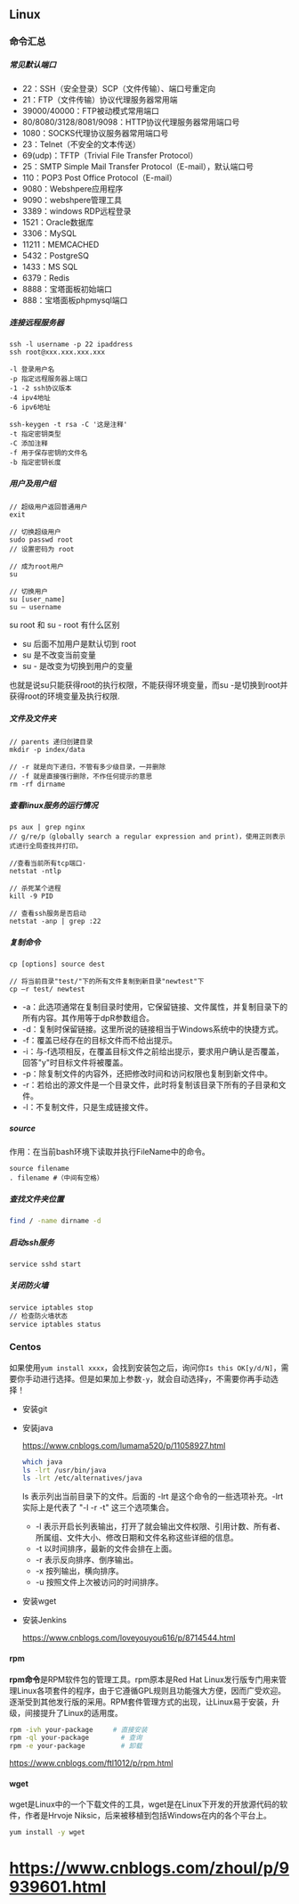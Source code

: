 
## Linux

### 命令汇总

##### 常见默认端口

- 22：SSH（安全登录）SCP（文件传输）、端口号重定向
- 21：FTP（文件传输）协议代理服务器常用端
- 39000/40000：FTP被动模式常用端口
- 80/8080/3128/8081/9098：HTTP协议代理服务器常用端口号
- 1080：SOCKS代理协议服务器常用端口号
- 23：Telnet（不安全的文本传送）
- 69(udp)：TFTP（Trivial File Transfer Protocol）
- 25：SMTP Simple Mail Transfer Protocol（E-mail），默认端口号
- 110：POP3 Post Office Protocol（E-mail）
- 9080：Webshpere应用程序
- 9090：webshpere管理工具
- 3389：windows RDP远程登录
- 1521：Oracle数据库
- 3306：MySQL
- 11211：MEMCACHED
- 5432：PostgreSQ
- 1433：MS SQL
- 6379：Redis
- 8888：宝塔面板初始端口
- 888：宝塔面板phpmysql端口

##### 连接远程服务器

```shell
ssh -l username -p 22 ipaddress
ssh root@xxx.xxx.xxx.xxx

-l 登录用户名
-p 指定远程服务器上端口
-1 -2 ssh协议版本
-4 ipv4地址
-6 ipv6地址

ssh-keygen -t rsa -C '这是注释'
-t 指定密钥类型
-C 添加注释
-f 用于保存密钥的文件名
-b 指定密钥长度
```

##### 用户及用户组

```shell
// 超级用户返回普通用户
exit

// 切换超级用户
sudo passwd root
// 设置密码为 root

// 成为root用户
su

// 切换用户
su [user_name]
su – username
```

su root 和 su - root 有什么区别

- su 后面不加用户是默认切到 root
- su 是不改变当前变量
- su - 是改变为切换到用户的变量

也就是说su只能获得root的执行权限，不能获得环境变量，而su -是切换到root并获得root的环境变量及执行权限.

##### 文件及文件夹

```shell
// parents 递归创建目录
mkdir -p index/data

// -r 就是向下递归，不管有多少级目录，一并删除
// -f 就是直接强行删除，不作任何提示的意思
rm -rf dirname
```

##### 查看linux服务的运行情况

```shell
ps aux | grep nginx
// g/re/p（globally search a regular expression and print)，使用正则表示式进行全局查找并打印。

//查看当前所有tcp端口·
netstat -ntlp   

// 杀死某个进程
kill -9 PID

// 查看ssh服务是否启动
netstat -anp | grep :22
```

##### 复制命令

```shell
cp [options] source dest

// 将当前目录"test/"下的所有文件复制到新目录"newtest"下
cp –r test/ newtest        
```

- -a：此选项通常在复制目录时使用，它保留链接、文件属性，并复制目录下的所有内容。其作用等于dpR参数组合。
- -d：复制时保留链接。这里所说的链接相当于Windows系统中的快捷方式。
- -f：覆盖已经存在的目标文件而不给出提示。
- -i：与-f选项相反，在覆盖目标文件之前给出提示，要求用户确认是否覆盖，回答"y"时目标文件将被覆盖。
- -p：除复制文件的内容外，还把修改时间和访问权限也复制到新文件中。
- -r：若给出的源文件是一个目录文件，此时将复制该目录下所有的子目录和文件。
- -l：不复制文件，只是生成链接文件。 

##### source

作用：在当前bash环境下读取并执行FileName中的命令。

```shell
source filename
. filename #（中间有空格） 
```

##### 查找文件夹位置

```bash
find / -name dirname -d
```

##### 启动ssh服务

```sh
service sshd start
```

##### 关闭防火墙

```sh
service iptables stop
// 检查防火墙状态
service iptables status
```

### Centos

如果使用`yum install xxxx`，会找到安装包之后，询问你`Is this OK[y/d/N]`，需要你手动进行选择。但是如果加上参数`-y`，就会自动选择`y`，不需要你再手动选择！

- 安装git

- 安装java

  https://www.cnblogs.com/lumama520/p/11058927.html

  ```sh
  which java
  ls -lrt /usr/bin/java
  ls -lrt /etc/alternatives/java
  ```

  ls 表示列出当前目录下的文件。后面的 -lrt 是这个命令的一些选项补充。-lrt 实际上是代表了 "-l -r -t" 这三个选项集合。

  - -l 表示开启长列表输出，打开了就会输出文件权限、引用计数、所有者、所属组、文件大小、修改日期和文件名称这些详细的信息。
  - -t 以时间排序，最新的文件会排在上面。
  - -r 表示反向排序、倒序输出。
  - -x 按列输出，横向排序。
  - -u 按照文件上次被访问的时间排序。

- 安装wget

- 安装Jenkins

  https://www.cnblogs.com/loveyouyou616/p/8714544.html

#### rpm

**rpm命令**是RPM软件包的管理工具。rpm原本是Red Hat Linux发行版专门用来管理Linux各项套件的程序，由于它遵循GPL规则且功能强大方便，因而广受欢迎。逐渐受到其他发行版的采用。RPM套件管理方式的出现，让Linux易于安装，升级，间接提升了Linux的适用度。

```sh
rpm -ivh your-package     # 直接安装
rpm -ql your-package        # 查询
rpm -e your-package         # 卸载
```

https://www.cnblogs.com/ftl1012/p/rpm.html

#### wget

 wget是Linux中的一个下载文件的工具，wget是在Linux下开发的开放源代码的软件，作者是Hrvoje Niksic，后来被移植到包括Windows在内的各个平台上。

```sh
yum install -y wget
```

https://www.cnblogs.com/zhoul/p/9939601.html
=======
